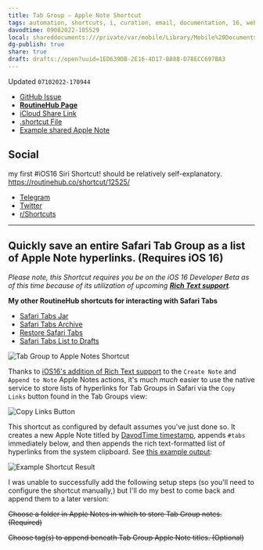 ```yaml
---
title: Tab Group ⇨ Apple Note Shortcut
tags: automation, shortcuts, i, curation, email, documentation, 16, web
davodtime: 09082022-105529
local: shareddocuments:///private/var/mobile/Library/Mobile%20Documents/iCloud~md~obsidian/Documents/OBSHIDDIAN/drafts/1ED639DB-2E16-4D17-B888-D78ECC697BA3.md
dg-publish: true
share: true
draft: drafts://open?uuid=1ED639DB-2E16-4D17-B888-D78ECC697BA3
---
```

Updated `07102022-170944`
- [GitHub Issue](https://github.com/extratone/i/issues/216)
- [**RoutineHub Page**](https://routinehub.co/shortcut/12525/)
- [iCloud Share Link](https://www.icloud.com/shortcuts/0a38646787f94777938e940104f834f3)
- [.shortcut File](https://github.com/extratone/i/blob/main/shortcuts/TabGrouptoAppleNote.shortcut)
- [Example shared Apple Note](https://www.icloud.com/notes/0bcQ9e4pAl4iHGq10C_Nyqhwg#07102022-162125)

## Social

my first #iOS16 Siri Shortcut! should be relatively self-explanatory. https://routinehub.co/shortcut/12525/

- [Telegram](https://t.me/extratone/12165)
- [Twitter](https://twitter.com/NeoYokel/status/1546253945013735429)
- [r/Shortcuts](https://reddit.com/r/shortcuts/comments/vw2gl1/tab_group_apple_note_requires_ios_16/)

---

## Quickly save an entire Safari Tab Group as a list of Apple Note hyperlinks. (Requires iOS 16)

*Please note, this Shortcut requires you be on the iOS 16 Developer Beta as of this time because of its utilization of upcoming [**Rich Text support**](https://hyp.is/X9Qf8u0uEey4ts9LFqK9LQ/www.matthewcassinelli.com/ios16-actions-shortcuts/).*

**My other RoutineHub shortcuts for interacting with Safari Tabs**

- [Safari Tabs Jar](https://www.icloud.com/shortcuts/03c799fe224d4dfab77e41ab05c35e92)
- [Safari Tabs Archive](https://www.icloud.com/shortcuts/54e6dc4c9e4a491db61217abec52dd32)
- [Restore Safari Tabs](https://www.icloud.com/shortcuts/3210fb87a1b54202914ac9895bb10697)
- [Safari Tabs List to Drafts](https://www.icloud.com/shortcuts/f50474c6f7424b088f3994d9712cc3e4)

![Tab Group to Apple Notes Shortcut](https://user-images.githubusercontent.com/43663476/178162586-eca20bf8-c84c-4802-a25d-a4c6d3c81109.png)

Thanks to [iOS16's addition of Rich Text support](https://hyp.is/X9Qf8u0uEey4ts9LFqK9LQ/www.matthewcassinelli.com/ios16-actions-shortcuts/) to the `Create Note` and `Append to Note` Apple Notes actions, it's much *much* easier to use the native service to store lists of hyperlinks for Tab Groups in Safari via the `Copy Links` button found in the Tab Groups view:

![Copy Links Button](https://i.snap.as/lGN78hwu.png)

This shortcut as configured by default assumes you've just done so. It creates a new Apple Note titled by [DavodTime timestamp](https://github.com/extratone/bilge/wiki/DavodTime), appends `#tabs` immediately below, and then appends the rich text-formatted list of hyperlinks from the system clipboard. See [this example output](https://www.icloud.com/notes/0bcQ9e4pAl4iHGq10C_Nyqhwg#07102022-162125):

![Example Shortcut Result](https://user-images.githubusercontent.com/43663476/178162592-fd46131e-1656-48f6-a160-d003494e9801.png)

I was unable to successfully add the following setup steps (so you'll need to configure the shortcut manually,) but I'll do my best to come back and append them to a later version:

~~Choose a folder in Apple Notes in which to store Tab Group notes. (Required)~~

~~Choose tag(s) to append beneath Tab Group Apple Note titles. (Optional)~~